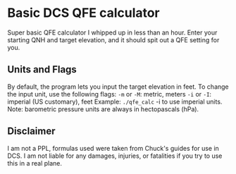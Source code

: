 # Basic DCS QFE calculator

Super basic QFE calculator I whipped up in less than an hour. Enter your starting QNH and target elevation, and it should spit out a QFE setting for you.

## Units and Flags

By default, the program lets you input the target elevation in feet. To change the input unit, use the following flags:
 `-m` or `-M`: metric, meters
 `-i` or `-I`: imperial (US customary), feet
Example:
`./qfe_calc` -i to use imperial units.
Note: barometric pressure units are always in hectopascals (hPa).

## Disclaimer

I am not a PPL, formulas used were taken from Chuck's guides for use in DCS. I am not liable for any damages, injuries, or fatalities if you try to use this in a real plane.
